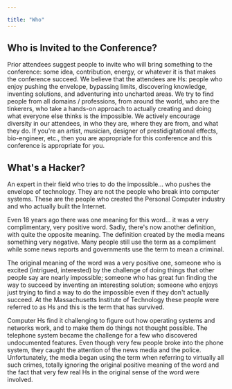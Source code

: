 ```yaml
---

title: "Who"
---
```

## Who is Invited to the Conference?

Prior attendees suggest people to invite who will bring something to the conference: some idea, contribution, energy, or whatever it is that makes the conference succeed. We believe that the attendees are Hs: people who enjoy pushing the envelope, bypassing limits, discovering knowledge, inventing solutions, and adventuring into uncharted areas. We try to find people from all domains / professions, from around the world, who are the tinkerers, who take a hands-on approach to actually creating and doing what everyone else thinks is the impossible. We actively encourage diversity in our attendees, in who they are, where they are from, and what they do. If you're an artist, musician, designer of prestidigitational effects, bio-engineer, etc., then you are appropriate for this conference and this conference is appropriate for you.

## What's a Hacker?

An expert in their field who tries to do the impossible... who pushes the envelope of technology. They are not the people who break into computer systems. These are the people who created the Personal Computer industry and who actually built the Internet.

Even 18 years ago there was one meaning for this word... it was a very complimentary, very positive word. Sadly, there's now another definition, with quite the opposite meaning. The definition created by the media means something very negative. Many people still use the term as a compliment while some news reports and governments use the term to mean a criminal.

The original meaning of the word was a very positive one, someone who is excited (intrigued, interested) by the challenge of doing things that other people say are nearly impossible; someone who has great fun finding the way to succeed by inventing an interesting solution; someone who enjoys just trying to find a way to do the impossible even if they don't actually succeed. At the Massachusetts Institute of Technology these people were referred to as Hs and this is the term that has survived.

Computer Hs find it challenging to figure out how operating systems and networks work, and to make them do things not thought possible. The telephone system became the challenge for a few who discovered undocumented features. Even though very few people broke into the phone system, they caught the attention of the news media and the police. Unfortunately, the media began using the term when referring to virtually all such crimes, totally ignoring the original positive meaning of the word and the fact that very few real Hs in the original sense of the word were involved.